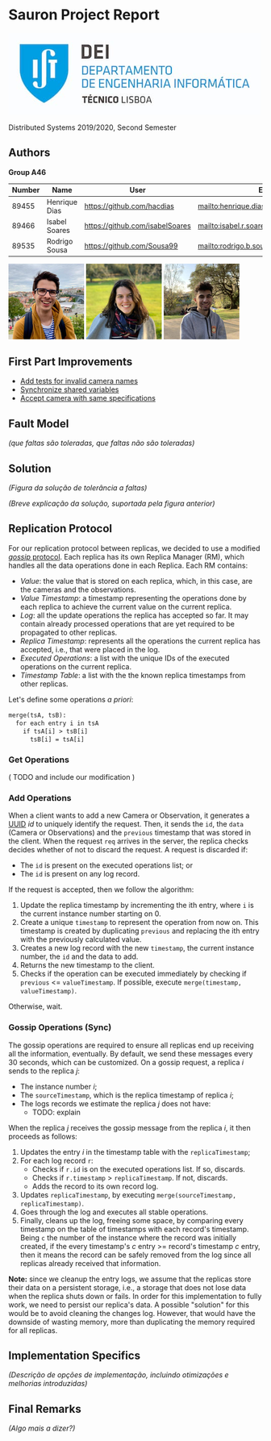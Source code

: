 # Sauron Project Report

[![DEI](dei.jpg)](https://dei.tecnico.ulisboa.pt)

Distributed Systems 2019/2020, Second Semester

## Authors

**Group A46**

| Number | Name              | User                             | Email                                      |
| -------|-------------------|----------------------------------| ------------------------------------------ |
| 89455  | Henrique Dias     | <https://github.com/hacdias>     | <mailto:henrique.dias@tecnico.ulisboa.pt>  |
| 89466  | Isabel Soares     | <https://github.com/isabelSoares>| <mailto:isabel.r.soares@tecnico.ulisboa.pt>|
| 89535  | Rodrigo Sousa     | <https://github.com/Sousa99>     | <mailto:rodrigo.b.sousa@tecnico.ulisboa.pt>|

![Henrique Dias](henrique.png) ![Isabel Soares](isabel.png) ![Rodrigo Sousa](rodrigo.png)

## First Part Improvements

- [Add tests for invalid camera names](https://github.com/tecnico-distsys/A46-Sauron/commit/d0cd7d18ceae2f04ab60c559351ddf7535217451)
- [Synchronize shared variables](https://github.com/tecnico-distsys/A46-Sauron/commit/9bbd41ce74a592654d572a0b59faeb222d213a06)
- [Accept camera with same specifications](https://github.com/tecnico-distsys/A46-Sauron/commit/02b35fdd471efb15a3194e2333990e55f34a845f)

## Fault Model

_(que faltas são toleradas, que faltas não são toleradas)_

## Solution

_(Figura da solução de tolerância a faltas)_

_(Breve explicação da solução, suportada pela figura anterior)_

## Replication Protocol

For our replication protocol between replicas, we decided to use a modified [_gossip_ protocol](https://en.wikipedia.org/wiki/Gossip_protocol). Each replica has its own Replica Manager (RM), which handles all the data operations done in each Replica. Each RM contains:

- _Value_: the value that is stored on each replica, which, in this case, are the cameras and the observations.
- _Value Timestamp_: a timestamp representing the operations done by each replica to achieve the current value on the current replica.
- _Log_: all the update operations the replica has accepted so far. It may contain already processed operations that are yet required to be propagated to other replicas.
- _Replica Timestamp_: represents all the operations the current replica has accepted, i.e., that were placed in the log.
- _Executed Operations_: a list with the unique IDs of the executed operations on the current replica.
- _Timestamp Table_: a list with the the known replica timestamps from other replicas.

Let's define some operations _a priori_:

```
merge(tsA, tsB):
  for each entry i in tsA
    if tsA[i] > tsB[i]
      tsB[i] = tsA[i]
```

### Get Operations

( TODO and include our modification )

### Add Operations

When a client wants to add a new Camera or Observation, it generates a [UUID](https://en.wikipedia.org/wiki/Universally_unique_identifier) _id_ to uniquely identify the request. Then, it sends the `id`, the `data` (Camera or Observations) and the `previous` timestamp that was stored in the client. When the request `req` arrives in the server, the replica checks decides whether of not to discard the request. A request is discarded if:

- The `id` is present on the executed operations list; or
- The `id` is present on any log record.

If the request is accepted, then we follow the algorithm:

1. Update the replica timestamp by incrementing the ith entry, where `i` is the current instance number starting on 0.
2. Create a unique `timestamp` to represent the operation from now on. This timestamp is created by duplicating `previous` and replacing the ith entry with the previously calculated value.
3. Creates a new log record with the new `timestamp`, the current instance number, the `id` and the data to add.
4. Returns the new timestamp to the client.
5. Checks if the operation can be executed immediately by checking if `previous` <= `valueTimestamp`. If possible, execute `merge(timestamp, valueTimestamp)`.

Otherwise, wait.

### Gossip Operations (Sync)

The gossip operations are required to ensure all replicas end up receiving all the information, eventually. By default, we send these messages every 30 seconds, which can be customized. On a gossip request, a replica _i_ sends to the replica _j_:

- The instance number _i_;
- The `sourceTimestamp`, which is the replica timestamp of replica _i_;
- The logs records we estimate the replica _j_ does not have:
    - TODO: explain
  
When the replica _j_ receives the gossip message from the replica _i_, it then proceeds as follows:

1. Updates the entry _i_ in the timestamp table with the `replicaTimestamp`;
2. For each log record `r`:
    - Checks if `r.id` is on the executed operations list. If so, discards.
    - Checks if `r.timestamp` > `replicaTimestamp`. If not, discards.
    - Adds the record to its own record log.
3. Updates `replicaTimestamp`, by executing `merge(sourceTimestamp, replicaTimestamp)`.
4. Goes through the log and executes all stable operations.
5. Finally, cleans up the log, freeing some space, by comparing every timestamp on the table of timestamps with each record's timestamp. Being `c` the number of the instance where the record was initially created, if the every timestamp's _c_ entry >= record's timestamp _c_ entry, then it means the record can be safely removed from the log since all replicas already received that information.

**Note:** since we cleanup the entry logs, we assume that the replicas store their data on a persistent storage, i.e., a storage that does not lose data when the replica shuts down or fails. In order for this implementation to fully work, we need to persist our replica's data. A possible "solution" for this would be to avoid cleaning the changes log. However, that would have the downside of wasting memory, more than duplicating the memory required for all replicas.

## Implementation Specifics

_(Descrição de opções de implementação, incluindo otimizações e melhorias introduzidas)_

## Final Remarks

_(Algo mais a dizer?)_
